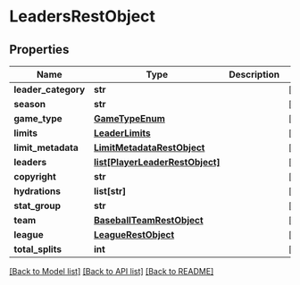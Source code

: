 # LeadersRestObject

## Properties
Name | Type | Description | Notes
------------ | ------------- | ------------- | -------------
**leader_category** | **str** |  | [optional] 
**season** | **str** |  | [optional] 
**game_type** | [**GameTypeEnum**](GameTypeEnum.md) |  | [optional] 
**limits** | [**LeaderLimits**](LeaderLimits.md) |  | [optional] 
**limit_metadata** | [**LimitMetadataRestObject**](LimitMetadataRestObject.md) |  | [optional] 
**leaders** | [**list[PlayerLeaderRestObject]**](PlayerLeaderRestObject.md) |  | [optional] 
**copyright** | **str** |  | [optional] 
**hydrations** | **list[str]** |  | [optional] 
**stat_group** | **str** |  | [optional] 
**team** | [**BaseballTeamRestObject**](BaseballTeamRestObject.md) |  | [optional] 
**league** | [**LeagueRestObject**](LeagueRestObject.md) |  | [optional] 
**total_splits** | **int** |  | [optional] 

[[Back to Model list]](../README.md#documentation-for-models) [[Back to API list]](../README.md#documentation-for-api-endpoints) [[Back to README]](../README.md)

